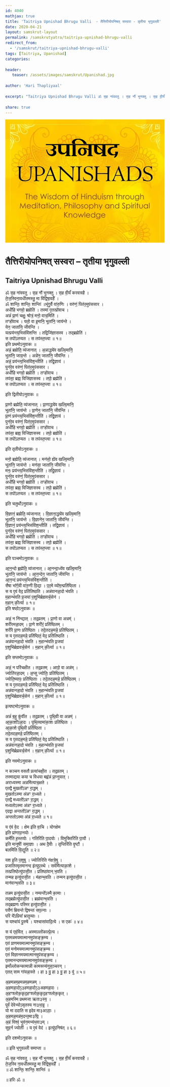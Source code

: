 ```yaml
---
id: 4040    
mathjax: true    
title: 'Taitriya Upnishad Bhrugu Valli  - तैत्तिरीयोपनिषत् सस्वरा - तृतीया भृगुवल्ली'    
date: 2020-04-21    
layout: samskrut-layout 
permalink: /samskrutyatra/taitriya-upnishad-bhrugu-valli
redirect_from: 
  - '/samskrut/taitriya-upnishad-bhrugu-valli'
tags: [Taitriya, Upanishad]    
categories:    
    
header:    
   teaser: /assets/images/samskrut/Upanishad.jpg    
    
author: 'Hari Thapliyaal'    
    
excerpt: "Taitriya Upnishad Bhrugu Valli ॐ स॒ह ना॑ववतु । स॒ह नौ॑ भुनक्तु । स॒ह वी॒र्यं॑ करवावहै । ते॒ज॒स्विना॒वधी॑तमस्तु॒ मा वि॑द्विषा॒वहै᳚ । ॐ शान्तिः॒ शान्तिः॒ शान्तिः॑ ॥भृ॑गु॒र्वै वा॑रु॒णिः । वरु॑णं॒ पित॑र॒मुप॑ससार । अधी॑हि भगवो॒ ब्रह्मेति॑ । तस्मा॑ ए॒तत्प्रो॑वाच । अन्नं॑ प्रा॒णं"
    
share: true    
---
```

![](/assets/images/samskrut/Upanishad.jpg)    
    
# तैत्तिरीयोपनिषत् सस्वरा –  तृतीया भृगुवल्ली    
## Taitriya Upnishad Bhrugu Valli    
    
ॐ स॒ह ना॑ववतु । स॒ह नौ॑ भुनक्तु । स॒ह वी॒र्यं॑ करवावहै ।    
ते॒ज॒स्विना॒वधी॑तमस्तु॒ मा वि॑द्विषा॒वहै᳚ ।    
ॐ शान्तिः॒ शान्तिः॒ शान्तिः॑ ॥भृ॑गु॒र्वै वा॑रु॒णिः । वरु॑णं॒ पित॑र॒मुप॑ससार ।    
अधी॑हि भगवो॒ ब्रह्मेति॑ । तस्मा॑ ए॒तत्प्रो॑वाच ।    
अन्नं॑ प्रा॒णं चक्षुः॒ श्रोत्रं॒ मनो॒ वाच॒मिति॑ ।    
तꣳहो॑वाच । यतो॒ वा इ॒मानि॒ भूता॑नि॒ जाय॑न्ते ।    
येन॒ जाता॑नि॒ जीव॑न्ति ।    
यत्प्रय॑न्त्य॒भिसंवि॑शन्ति । तद्विजि॑ज्ञासस्व । तद्ब्रह्मेति॑ ।    
स तपो॑ऽतप्यत । स तप॑स्त॒प्त्वा ॥ १॥    
इति प्रथमोऽनुवाकः ॥    
अन्नं॒ ब्रह्मेति॒ व्य॑जानात् । अ॒न्नाद्ध्ये॑व खल्वि॒मानि॒    
भुता॑नि॒ जाय॒न्ते । अन्ने॑न॒ जाता॑नि॒ जीव॑न्ति ।    
अन्नं॒ प्रय॑न्त्य॒भिसंवि॑श॒न्तीति॑ । तद्वि॒ज्ञाय॑ ।    
पुन॑रे॒व वरु॑णं॒ पित॑र॒मुप॑ससार ।    
अधी॑हि भगवो॒ ब्रह्मेति॑ । तꣳहो॑वाच ।    
तप॑सा॒ ब्रह्म॒ विजि॑ज्ञासस्व । तपो॒ ब्रह्मेति॑ ।    
स तपो॑ऽतप्यत । स तप॑स्त॒प्त्वा ॥ १॥    
    
इति द्वितीयोऽनुवाकः ॥    
    
प्रा॒णो ब्रह्मेति॒ व्य॑जानात् । प्रा॒णाद्ध्ये॑व खल्वि॒मानि॒    
भूता॑नि॒ जाय॑न्ते । प्रा॒णेन॒ जाता॑नि॒ जीव॑न्ति ।    
प्रा॒णं प्रय॑न्त्य॒भिसंवि॑श॒न्तीति॑ । तद्वि॒ज्ञाय॑ ।    
पुन॑रे॒व वरु॑णं॒ पित॑र॒मुप॑ससार ।    
अधी॑हि भगवो॒ ब्रह्मेति॑ । तꣳहो॑वाच ।    
तप॑सा॒ ब्रह्म॒ विजि॑ज्ञासस्व । तपो॒ ब्रह्मेति॑ ।    
स तपो॑ऽतप्यत । स तप॑स्त॒प्त्वा ॥ १॥    
    
इति तृतीयोऽनुवाकः ॥    
    
मनो॒ ब्रह्मेति॒ व्य॑जानात् । मन॑सो॒ ह्ये॑व खल्वि॒मानि॒    
भूता॑नि॒ जाय॑न्ते । मन॑सा॒ जाता॑नि॒ जीव॑न्ति ।    
मनः॒ प्रय॑न्त्य॒भिसंवि॑श॒न्तीति॑ । तद्वि॒ज्ञाय॑ ।    
पुन॑रे॒व वरु॑णं॒ पित॑र॒मुप॑ससार ।    
अधी॑हि भगवो॒ ब्रह्मेति॑ । तꣳहो॑वाच ।    
तप॑सा॒ ब्रह्म॒ विजि॑ज्ञासस्व । तपो॒ ब्रह्मेति॑ ।    
स तपो॑ऽतप्यत । स तप॑स्त॒प्त्वा ॥ १॥    
    
इति चतुर्थोऽनुवाकः ॥    
    
वि॒ज्ञानं॒ ब्रह्मेति॒ व्य॑जानात् । वि॒ज्ञाना॒द्ध्ये॑व खल्वि॒मानि॒    
भूता॑नि॒ जाय॑न्ते । वि॒ज्ञाने॑न॒ जाता॑नि॒ जीव॑न्ति ।    
वि॒ज्ञानं॒ प्रय॑न्त्य॒भिसंवि॑श॒न्तीति॑ । तद्वि॒ज्ञाय॑ ।    
पुन॑रे॒व वरु॑णं॒ पित॑र॒मुप॑ससार ।    
अधी॑हि भगवो॒ ब्रह्मेति॑ । तꣳहो॑वाच ।    
तप॑सा॒ ब्रह्म॒ विजि॑ज्ञासस्व । तपो॒ ब्रह्मेति॑ ।    
स तपो॑ऽतप्यत । स तप॑स्त॒प्त्वा ॥ १॥    
    
इति पञ्चमोऽनुवाकः ॥    
    
आ॒न॒न्दो ब्र॒ह्मेति॒ व्य॑जानात् । आ॒नन्दा॒ध्ये॑व खल्वि॒मानि॒    
भूता॑नि॒ जाय॑न्ते । आ॒न॒न्देन॒ जाता॑नि॒ जीव॑न्ति ।    
आ॒न॒न्दं प्रय॑न्त्य॒भिसंवि॑श॒न्तीति॑ ।    
सैषा भा᳚र्ग॒वी वा॑रु॒णी वि॒द्या । प॒र॒मे व्यो॑म॒न्प्रति॑ष्ठिता ।    
स य ए॒वं वेद॒ प्रति॑तिष्ठति । अन्न॑वानन्ना॒दो भ॑वति ।    
म॒हान्भ॑वति प्र॒जया॑ प॒शुभि॑र्ब्रह्मवर्च॒सेन॑ ।    
म॒हान् की॒र्त्या ॥ १॥    
इति षष्ठोऽनुवाकः ॥    
    
अन्नं॒ न नि॑न्द्यात् । तद्॒व्रतम् । प्रा॒णो वा अन्नम्॑ ।    
शरी॑रमन्ना॒दम् । प्रा॒णे शरी॑रं॒ प्रति॑ष्ठितम् ।    
शरी॑रे प्रा॒णः प्रति॑ष्ठितः । तदे॒तदन्न॒मन्ने॒ प्रति॑ष्ठितम् ।    
स य ए॒तदन्न॒मन्ने॒ प्रति॑ष्ठितं॒ वेद॒ प्रति॑तिष्ठति ।    
अन्न॑वानन्ना॒दो भ॑वति । म॒हान्भ॑वति प्र॒जया॑    
प॒शुभि॑र्ब्रह्मवर्च॒सेन॑ । म॒हान् की॒र्त्या ॥ १॥    
    
इति सप्तमोऽनुवाकः ॥    
    
अन्नं॒ न परि॑चक्षीत । तद्॒व्रतम् । आपो॒ वा अन्न॑म् ।    
ज्योति॑रन्ना॒दम् । अ॒प्सु ज्योतिः॒ प्रति॑ष्ठितम् ।    
ज्योति॒ष्यापः॒ प्रति॑ष्ठिताः । तदे॒तदन्न॒मन्ने॒ प्रति॑ष्ठितम् ।    
स य ए॒तदन्न॒मन्ने॒ प्रति॑ष्ठितं॒ वेद॒ प्रति॑तिष्ठति ।    
अन्न॑वानन्ना॒दो भ॑वति । म॒हान्भ॑वति प्र॒जया॑    
प॒शुभि॑र्ब्रह्मवर्च॒सेन॑ । म॒हान् की॒र्त्या ॥ १॥    
    
इत्यष्टमोऽनुवाकः ॥    
    
अन्नं॑ ब॒हु कु॑र्वीत । तद्॒व्रतम् । पृ॒थि॒वी वा अन्नम्॑ ।    
आ॒का॒शो᳚ऽन्ना॒दः । पृ॒थि॒व्यामा॑का॒शः प्रति॑ष्ठितः ।    
आ॒का॒शे पृ॑थि॒वी प्रति॑ष्ठिता ।    
तदे॒तदन्न॒मन्ने॒ प्रति॑ष्ठितम् ।    
स य ए॒तदन्न॒मन्ने॒ प्रति॑ष्ठितं॒ वेद॒ प्रति॑तिष्ठति ।    
अन्न॑वानन्ना॒दो भ॑वति । म॒हान्भ॑वति प्र॒जया॑    
प॒शुभि॑र्ब्रह्मवर्च॒सेन॑ । म॒हान् की॒र्त्या ॥ १॥    
    
इति नवमोऽनुवाकः ॥    
    
न कञ्चन वसतौ प्रत्या॑चक्षी॒त । तद्॒व्रतम् ।    
तस्माद्यया कया च विधया बह्व॑न्नं प्रा॒प्नुयात् ।    
अराध्यस्मा अन्नमि॑त्याच॒क्षते ।    
एतद्वै मुखतो᳚ऽन्नꣳ रा॒द्धम् ।    
मुखतोऽस्मा अ॑न्नꣳ रा॒ध्यते ।    
एतद्वै मध्यतो᳚ऽन्नꣳ रा॒द्धम् ।    
मध्यतोऽस्मा अ॑न्नꣳ रा॒ध्यते ।    
एदद्वा अन्ततो᳚ऽ॑न्नꣳ रा॒द्धम् ।    
अन्ततोऽस्मा अ॑न्न॑ रा॒ध्यते ॥ १॥    
    
य ए॑वं वे॒द । क्षेम इ॑ति वा॒चि । योगक्षेम    
इति प्रा॑णापा॒नयोः ।    
कर्मे॑ति ह॒स्तयोः । गतिरि॑ति पा॒दयोः । विमुक्तिरि॑ति पा॒यौ ।    
इति मानुषीः᳚ समा॒ज्ञाः । अथ दै॒वीः । तृप्तिरि॑ति वृ॒ष्टौ ।    
बलमि॑ति वि॒द्युति ॥ २॥    
    
यश इ॒ति प॒शुषु । ज्योतिरिति न॑क्षत्रे॒षु ।    
प्रजातिरमृतमानन्द इ॑त्युप॒स्थे । सर्वमि॑त्याका॒शे ।    
तत्प्रतिष्ठेत्यु॑पासी॒त । प्रतिष्ठा॑वान् भ॒वति ।    
तन्मह इत्यु॑पासी॒त । म॑हान्भ॒वति । तन्मन इत्यु॑पासी॒त ।    
मान॑वान्भ॒वति ॥ ३॥    
    
तन्नम इत्यु॑पासी॒त । नम्यन्ते᳚ऽस्मै का॒माः ।    
तद्ब्रह्मेत्यु॑पासी॒त । ब्रह्म॑वान्भ॒वति ।    
तद्ब्रह्मणः परिमर इत्यु॑पासी॒त ।    
पर्येणं म्रियन्ते द्विषन्तः॑ सप॒त्नाः ।    
परि ये᳚ऽप्रिया᳚ भ्रातृ॒व्याः ।    
स यश्चा॑यं पु॒रुषे । यश्चासा॑वादि॒त्ये । स एकः॑ ॥ ४॥    
    
स य॑ एवं॒वित् । अस्माल्लो॑कात्प्रे॒त्य ।    
एतमन्नमयमात्मानमुप॑सङ्क्र॒म्य ।    
एतं प्राणमयमात्मानमुप॑सङ्क्र॒म्य ।    
एतं मनोमयमात्मानमुप॑सङ्क्र॒म्य ।    
एतं विज्ञानमयमात्मानमुप॑सङ्क्र॒म्य ।    
एतमानन्दमयमात्मानमुप॑सङ्क्र॒म्य ।    
इमाँल्लोकन्कामान्नी कामरूप्य॑नुस॒ञ्चरन् ।    
एतत् साम गा॑यन्ना॒स्ते । हा ३ वु॒ हा ३ वु॒ हा ३ वु॑ ॥ ५॥    
    
अ॒हमन्नम॒हमन्नम॒हमन्नम् ।    
अ॒हमन्ना॒दोऽ॒३हमन्ना॒दोऽ॒३अहमन्ना॒दः ।    
अ॒हꣳश्लोक॒कृद॒हꣳश्लोक॒कृद॒हꣳश्लोक॒कृत् ।    
अ॒हमस्मि प्रथमजा ऋता३स्य॒ ।    
पूर्वं देवेभ्योऽमृतस्य ना३भा॒इ॒ ।    
यो मा ददाति स इदेव मा३अऽवाः॒ ।    
अ॒हमन्न॒मन्न॑म॒दन्त॒मा३द्मि॒ ।    
अ॒हं विश्वं॒ भुव॑न॒मभ्य॑भ॒वा३म् ।    
सुव॒र्न ज्योतीः᳚ । य ए॒वं वेद॑ । इत्यु॑प॒निष॑त् ॥ ६॥    
    
इति दशमोऽनुवाकः ॥    
    
॥ इति भृगुवल्ली समाप्ता ॥    
    
ॐ स॒ह ना॑ववतु । स॒ह नौ॑ भुनक्तु । स॒ह वी॒र्यं॑ करवावहै ।    
ते॒ज॒स्वि ना॒वधी॑तमस्तु॒ मा वि॑द्विषा॒वहै᳚ ।    
॥ ॐ शान्तिः॒ शान्तिः॒ शान्तिः॑ ॥    
    
॥ हरिः ॐ ॥    

